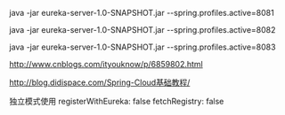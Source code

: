 java -jar eureka-server-1.0-SNAPSHOT.jar --spring.profiles.active=8081

java -jar eureka-server-1.0-SNAPSHOT.jar --spring.profiles.active=8082

java -jar eureka-server-1.0-SNAPSHOT.jar --spring.profiles.active=8083

http://www.cnblogs.com/ityouknow/p/6859802.html

http://blog.didispace.com/Spring-Cloud基础教程/


独立模式使用
    registerWithEureka: false
    fetchRegistry: false


